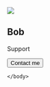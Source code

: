 <!DOCTYPE html>
<html>
    <head>
        <title>KIET WEB</title>
        <meta charset="utf-8">
        <link rel="stylesheet" href="./style.css">
        <link href='https://unpkg.com/boxicons@2.1.4/css/boxicons.min.css' rel='stylesheet'>
    </head>    
    <body>
        <div class="card">
            <div class="card__img">
                <img src="avatar-minion-1.jpg">
            </div>
        <h2>Bob</h2>
        <p>Support</p>
        <div class="social">
            <a href=""><i class='bx bxl-facebook'></i></a>
            <a href=""><i class='bx bxl-youtube' ></i></a>
            <a href=""><i class='bx bxl-tiktok' ></i></a>
            <a href=""><i class='bx bxl-github' ></i></a>
        </div>
        <button>Contact me</button>
        </div>

    </body>
</html>
